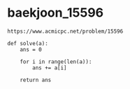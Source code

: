 # baekjoon_15596



```
https://www.acmicpc.net/problem/15596
```



```
def solve(a):
    ans = 0
    
    for i in range(len(a)):
        ans += a[i]
    
    return ans

```

